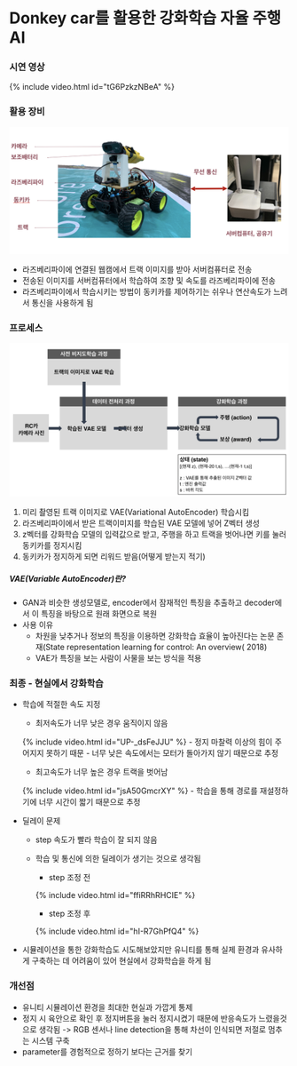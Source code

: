 # Donkey car를 활용한 강화학습 자율 주행 AI

### 시연 영상

{% include video.html id="tG6PzkzNBeA" %}

### 활용 장비

![image1](./img/image1.png)

- 라즈베리파이에 연결된 웹캠에서 트랙 이미지를 받아 서버컴퓨터로 전송
- 전송된 이미지를 서버컴퓨터에서 학습하여 조향 및 속도를 라즈베리파이에 전송
- 라즈베리파이에서 학습시키는 방법이 동키카를 제어하기는 쉬우나 연산속도가 느려서 통신을 사용하게 됨

### 프로세스

![image2](./img/image2.png)

1. 미리 촬영된 트랙 이미지로 VAE(Variational AutoEncoder) 학습시킴
2. 라즈베리파이에서 받은 트랙이미지를 학습된 VAE 모델에 넣어 Z벡터 생성
3. z벡터를 강화학습 모델의 입력값으로 받고, 주행을 하고 트랙을 벗어나면 키를 눌러 동키카를 정지시킴
4. 동키카가 정지하게 되면 리워드 받음(어떻게 받는지 적기)

##### VAE(Variable AutoEncoder)란?

- GAN과 비슷한 생성모델로, encoder에서 잠재적인 특징을 추출하고 decoder에서 이 특징을 바탕으로 원래 화면으로 복원
- 사용 이유
    - 차원을 낮추거나 정보의 특징을 이용하면 강화학습 효율이 높아진다는 논문 존재(State representation learning for control: An overview( 2018)
    - VAE가 특징을 보는 사람이 사물을 보는 방식을 적용

### 최종 - 현실에서 강화학습

- 학습에 적절한 속도 지정
    - 최저속도가 너무 낮은 경우 움직이지 않음

    {% include video.html id="UP-_dsFeJJU" %}
        - 정지 마찰력 이상의 힘이 주어지지 못하기 때문
        - 너무 낮은 속도에서는 모터가 돌아가지 않기 때문으로 추정
    - 최고속도가 너무 높은 경우 트랙을 벗어남

    {% include video.html id="jsA50GmcrXY" %}
        - 학습을 통해 경로를 재설정하기에 너무 시간이 짧기 때문으로 추정

- 딜레이 문제
    - step 속도가 빨라 학습이 잘 되지 않음
    - 학습 및 통신에 의한 딜레이가 생기는 것으로 생각됨
        - step 조정 전

        {% include video.html id="ffiRRhRHCIE" %}

        - step 조정 후

        {% include video.html id="hI-R7GhPfQ4" %}

- 시뮬레이션을 통한 강화학습도 시도해보았지만 유니티를 통해 실제 환경과 유사하게 구축하는 데 어려움이 있어 현실에서 강화학습을 하게 됨


### 개선점

- 유니티 시뮬레이션 환경을 최대한 현실과 가깝게 통제
- 정지 시 육안으로 확인 후 정지버튼을 눌러 정지시켰기 때문에 반응속도가 느렸을것으로 생각됨 -> RGB 센서나 line detection을 통해 차선이 인식되면 저절로 멈추는 시스템 구축
- parameter를 경험적으로 정하기 보다는 근거를 찾기

